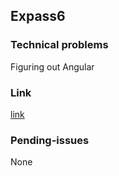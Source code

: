 ## Expass6
### Technical problems
Figuring out Angular
### Link
[link](https://github.com/hvl584967/Expass6)
### Pending-issues
None
